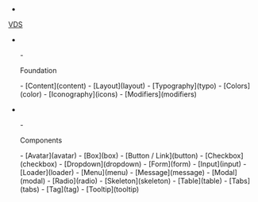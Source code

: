 - <a href="/" class="docsify-logo">
VDS
</a>

- 
<div class="menu is-small"><ul class="menu-list">
- <p class="menu-label is-size-7 has-text-weight-semibold mb-2 pl-2">Foundation</p>
- [Content](content)
- [Layout](layout)
- [Typography](typo)
- [Colors](color)
- [Iconography](icons)
- [Modifiers](modifiers)
</ul></div>
  
- 
<div class="menu is-small mt-1"><ul class="menu-list">
- <p class="menu-label is-size-7 has-text-weight-semibold mb-2 pl-2">Components</p>
- [Avatar](avatar)
- [Box](box)
- [Button / Link](button)
- [Checkbox](checkbox)
- [Dropdown](dropdown)
- [Form](form)
- [Input](input)
- [Loader](loader)
- [Menu](menu)
- [Message](message)
- [Modal](modal)
- [Radio](radio)
- [Skeleton](skeleton)
- [Table](table)
- [Tabs](tabs)
- [Tag](tag)
- [Tooltip](tooltip)
</ul></div>